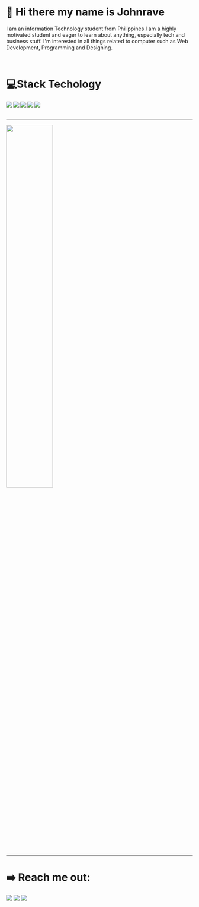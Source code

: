 
<h1>👋 Hi there my name is Johnrave</h1>
<p>I am an information Technology student from Philippines.I am a highly motivated student and eager to learn about anything, especially tech and business stuff. I'm interested in all things related to computer such as Web Development, Programming and Designing.</p>

<br/>
<!--- Languages --->
<h1>💻Stack Techology</h1>
<img align ="left"  src="https://img.shields.io/badge/HTML5-E34F26?style=for-the-badge&logo=html5&logoColor=white"/>
<img align ="left"  src="https://img.shields.io/badge/CSS3-1572B6?style=for-the-badge&logo=css3&logoColor=white"/>


<img align ="left"  src="https://img.shields.io/badge/Figma-F24E1E?style=for-the-badge&logo=figma&logoColor=white"/>

<img align ="left"  src="https://img.shields.io/badge/JavaScript-323330?style=for-the-badge&logo=javascript&logoC"/>

<img align ="left"  src="https://img.shields.io/badge/Bootstrap-563D7C?style=for-the-badge&logo=bootstrap&logoColor=white"/>
<br/>
<br/>

<!--- Stats --->

<hr>

<img   width = "50%" src="https://github-readme-stats.vercel.app/api/top-langs/?username=Johnravee&layout=compact"/>

<hr>

<h1>➡️ Reach me out:</h1>
<a align ="left" href ="mailto:johnravemimayn@gmail.com" target="_blank"><img src="https://img.shields.io/badge/Gmail-D14836?style=for-the-badge&logo=gmail&logoColor=white"/></a>
<a align ="left" href ="https://www.facebook.com/profile.php?id=100089257526973" target="_blank"><img src="https://img.shields.io/badge/Facebook-%231877F2.svg?style=for-the-badge&logo=Facebook&logoColor=white"/></a>
<a href ="https://www.linkedin.com/in/johrave-mimay-740a06237/" target="_blank"><img src="https://img.shields.io/badge/linkedin-%230077B5.svg?style=for-the-badge&logo=linkedin&logoColor=white"/></a>








